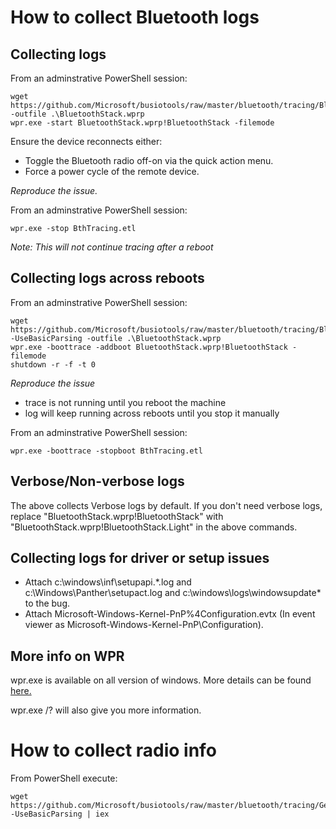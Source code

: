 # How to collect Bluetooth logs

## Collecting logs
From an adminstrative PowerShell session:
    
    wget https://github.com/Microsoft/busiotools/raw/master/bluetooth/tracing/BluetoothStack.wprp -outfile .\BluetoothStack.wprp
    wpr.exe -start BluetoothStack.wprp!BluetoothStack -filemode

Ensure the device reconnects either:

* Toggle the Bluetooth radio off-on via the quick action menu.
* Force a power cycle of the remote device.
    
*Reproduce the issue.*

From an adminstrative PowerShell session:
   
    wpr.exe -stop BthTracing.etl

*Note: This will not continue tracing after a reboot*

## Collecting logs across reboots
From an adminstrative PowerShell session:
    
    wget https://github.com/Microsoft/busiotools/raw/master/bluetooth/tracing/BluetoothStack.wprp -UseBasicParsing -outfile .\BluetoothStack.wprp
    wpr.exe -boottrace -addboot BluetoothStack.wprp!BluetoothStack -filemode
    shutdown -r -f -t 0
  
*Reproduce the issue*
- trace is not running until you reboot the machine
- log will keep running across reboots until you stop it manually

From an adminstrative PowerShell session:
   
    wpr.exe -boottrace -stopboot BthTracing.etl

## Verbose/Non-verbose logs
The above collects Verbose logs by default. If you don't need verbose logs, replace "BluetoothStack.wprp!BluetoothStack" with "BluetoothStack.wprp!BluetoothStack.Light" in the above commands.

## Collecting logs for driver or setup issues
* Attach c:\windows\inf\setupapi.*.log and c:\Windows\Panther\setupact.log and c:\windows\logs\windowsupdate\* to the bug.
* Attach Microsoft-Windows-Kernel-PnP%4Configuration.evtx (In event viewer as Microsoft-Windows-Kernel-PnP\Configuration).

## More info on WPR
wpr.exe is available on all version of windows. More details can be found [here.](https://docs.microsoft.com/en-us/previous-versions/windows/it-pro/windows-8.1-and-8/hh448229%28v%3dwin.10%29)

wpr.exe /? will also give you more information.

# How to collect radio info

From PowerShell execute: 
  
    wget https://github.com/Microsoft/busiotools/raw/master/bluetooth/tracing/GetBluetoothRadioInfo.ps1 -UseBasicParsing | iex
